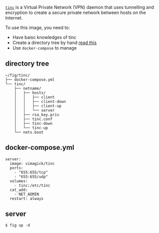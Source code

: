 [`tinc`][1] is a Virtual Private Network (VPN) daemon that uses tunnelling and
encryption to create a secure private network between hosts on the Internet.

To use this image, you need to:

- Have baisc knowledges of tinc
- Create a directory tree by hand [read this][2]
- Use `docker-compose` to manage

## directory tree

```
~/fig/tinc/
├── docker-compose.yml
└── tinc/
    ├── netname/
    │   ├── hosts/
    │   │   ├── client
    │   │   ├── client-down
    │   │   ├── client-up
    │   │   └── server
    │   ├── rsa_key.priv
    │   ├── tinc.conf
    │   ├── tinc-down
    │   └── tinc-up
    └── nets.boot
```

## docker-compose.yml

```
server:
  image: vimagick/tinc
  ports:
    - "655:655/tcp"
    - "655:655/udp"
  volumes:
    - tinc:/etc/tinc
  cat_add:
    - NET_ADMIN
  restart: always
```

## server

```
$ fig up -d
```

[1]: http://tinc-vpn.org/
[2]: https://www.digitalocean.com/community/tutorials/how-to-install-tinc-and-set-up-a-basic-vpn-on-ubuntu-14-04
